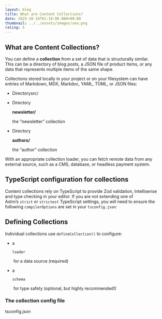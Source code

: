 ```yaml
---
layout: blog
title: What are Content Collections?
date: 2025-10-16T01:10:00.000+00:00
thumbnail: ../../assets/images/sea.png
rating: 5
---
```



## What are Content Collections?

You can define a **collection** from a set of data that is structurally similar. This can be a directory of blog posts, a JSON file of product items, or any data that represents multiple items of the same shape.

Collections stored locally in your project or on your filesystem can have entries of Markdown, MDX, Markdoc, YAML, TOML, or JSON files:

* Directorysrc/
* Directory

  **newsletter/**

  the “newsletter” collection
* Directory

  **authors/**

  the “author” collection

With an appropriate collection loader, you can fetch remote data from any external source, such as a CMS, database, or headless payment system.

## TypeScript configuration for collections

Content collections rely on TypeScript to provide Zod validation, Intellisense and type checking in your editor. If you are not extending one of Astro’s `strict` or `strictest` TypeScript settings, you will need to ensure the following `compilerOptions` are set in your `tsconfig.json`:

## Defining Collections

Individual collections use `defineCollection()` to configure:

* a 

  `loader`

   for a data source (required)
* a 

  `schema`

   for type safety (optional, but highly recommended!)

### The collection config file

tsconfig.json
